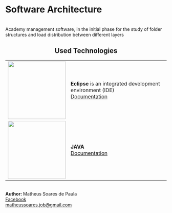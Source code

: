 # Software Architecture
<br/>
<table> 	Academy management software, in the initial phase for the study of folder structures and load distribution between different layers
	<tr>
		</td colspan="2">
			<center>
				<b><h2>Used Technologies</h2></b>
			</center>
		</td>
	</tr>
	<tr>
		<td>
			<img width="180px" src="https://cdn.dribbble.com/users/180127/screenshots/3687465/eclipse-studios---v6_1x.jpg"/>
		</td>
		<td>
			<b>Eclipse</b> is an integrated development environment (IDE)<br/>
			<a href="https://help.eclipse.org/2019-03/index.jsp" target="_blank">Documentation</a>
		</td>
	</tr>
	<tr>
		<td>
			<img width="180px" src="http://salzertechnologies.com/img/javalogo.png"/>
		</td>
		<td>
			<b>JAVA</b><br/>
			<a href="https://liballeg.org/" target="_blank">Documentation</a>
		</td>
	</tr>
</table>
<br/>
<b>Author: </b>Matheus Soares de Paula
<br/>
<a href="https://www.facebook.com/MA7H3U5.50AR35.777">Facebook</a>
<br/>
<a href = "mailto: matheussoares.job@gmail.com">matheussoares.job@gmail.com</a>
